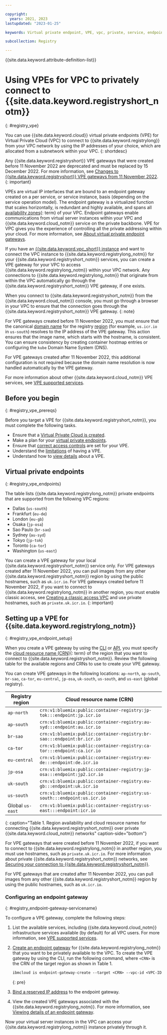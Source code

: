 ```yaml
---

copyright:
  years: 2021, 2023
lastupdated: "2023-01-25"

keywords: Virtual private endpoint, VPE, vpc, private, service, endpoint gateway, gateway, endpoint

subcollection: Registry

---
```


{{site.data.keyword.attribute-definition-list}}

# Using VPEs for VPC to privately connect to {{site.data.keyword.registryshort_notm}}
{: #registry_vpe}

You can use {{site.data.keyword.cloud}} virtual private endpoints (VPE) for Virtual Private Cloud (VPC) to connect to {{site.data.keyword.registrylong}} from your VPC network by using the IP addresses of your choice, which are allocated from a subnetwork within your VPC.
{: shortdesc}

 Any {{site.data.keyword.registryshort}} VPE gateways that were created before 11 November 2022 are deprecated and must be replaced by 15 December 2022. For more information, see [Changes to {{site.data.keyword.registryshort}} VPE gateways from 11 November 2022](/docs/Registry?topic=Registry-registry_notices_vpe&interface=ui).
{: important}

VPEs are virtual IP interfaces that are bound to an endpoint gateway created on a per service, or service instance, basis (depending on the service operation model). The endpoint gateway is a virtualized function that scales horizontally, is redundant and highly available, and spans all [availability zones](x7018171){: term} of your VPC. Endpoint gateways enable communications from virtual server instances within your VPC and {{site.data.keyword.cloud_notm}} service on the private backbone. VPE for VPC gives you the experience of controlling all the private addressing within your cloud. For more information, see [About virtual private endpoint gateways](/docs/vpc?topic=vpc-about-vpe).

If you have an [{{site.data.keyword.vpc_short}} instance](/docs/vpc?topic=vpc-getting-started) and want to connect the VPC instance to {{site.data.keyword.registrylong_notm}} for your {{site.data.keyword.registryshort_notm}} services, you can create a VPE gateway for your VPC to access {{site.data.keyword.registrylong_notm}} within your VPC network. Any connections to {{site.data.keyword.registrylong_notm}} that originate from within the VPC automatically go through the {{site.data.keyword.registryshort_notm}} VPE gateway, if one exists.

When you connect to {{site.data.keyword.registryshort_notm}} from the {{site.data.keyword.cloud_notm}} console, you must go through a browser in your VPC to ensure that the connection goes through the {{site.data.keyword.registryshort_notm}} VPE gateway.
{: note}

For VPE gateways created before 11 November 2022, you must ensure that the canonical [domain name](/docs/Registry?topic=Registry-registry_overview#overview_elements_domain_name) for the registry [region](/docs/Registry?topic=Registry-registry_overview#registry_regions) (for example, `us.icr.io` in `us-south`) resolves to the IP address of the VPE gateway. This action ensures that the image name, which starts with the hostname, is consistent. You can ensure consistency by creating container hostmap entries or configuring the `kube` Domain Name System (DNS).

For VPE gateways created after 11 November 2022, this additional configuration is not required because the domain name resolution is now handled automatically by the VPE gateway.

For more information about other {{site.data.keyword.cloud_notm}} VPE services, see [VPE supported services](/docs/vpc?topic=vpc-vpe-supported-services).

## Before you begin
{: #registry_vpe_prereqs}

Before you target a VPE for {{site.data.keyword.registryshort_notm}}, you must complete the following tasks.

- Ensure that a [Virtual Private Cloud is created](/docs/vpc?topic=vpc-getting-started).
- Make a plan for your [virtual private endpoints](/docs/vpc?topic=vpc-planning-considerations).
- Ensure that [correct access controls](/docs/vpc?topic=vpc-configure-acls-sgs-endpoint-gateways) are set for your VPE.
- Understand the [limitations](/docs/vpc?topic=vpc-limitations-vpe) of having a VPE.
- Understand how to [view details](/docs/vpc?topic=vpc-vpe-viewing-details-of-an-endpoint-gateway) about a VPE.

## Virtual private endpoints
{: #registry_vpe_endpoints}

The table lists {{site.data.keyword.registrylong_notm}} private endpoints that are supported from the following VPC regions:

- Dallas (`us-south`)
- Frankfurt (`eu-de`)
- London (`eu-gb`)
- Osaka (`jp-osa`)
- Sao Paulo (`br-sao`)
- Sydney (`au-syd`)
- Tokyo (`jp-tok`)
- Toronto (`ca-tor`)
- Washington (`us-east`)

You can create a VPE gateway for your local {{site.data.keyword.registryshort_notm}} service only. For VPE gateways created after 11 November 2022, you can pull images from any other {{site.data.keyword.registryshort_notm}} region by using the public hostnames, such as `uk.icr.io`. For VPE gateways created before 11 November 2022, if you want to connect to {{site.data.keyword.registrylong_notm}} in another region, you must enable classic access, see [Creating a classic access VPC](/docs/vpc?topic=vpc-setting-up-access-to-classic-infrastructure#create-a-classic-access-vpc) and use private hostnames, such as `private.uk.icr.io`.
{: important}

## Setting up a VPE for {{site.data.keyword.registrylong_notm}}
{: #registry_vpe_endpoint_setup}

When you create a VPE gateway by using the [CLI](/docs/vpc?topic=vpc-ordering-endpoint-gateway#vpe-ordering-cli) or [API](/docs/vpc?topic=vpc-ordering-endpoint-gateway#vpe-ordering-api), you must specify the [cloud resource name (CRN)](x9494304){: term} of the region that you want to connect to {{site.data.keyword.registryshort_notm}}. Review the following table for the available regions and CRNs to use to create your VPE gateway.

You can create VPE gateways in the following locations: `ap-north`, `ap-south`, `br-sao`, `ca-tor`, `eu-central`, `jp-osa`, `uk-south`, `us-south`, and `us-east` (global registry).

| Registry region | Cloud resource name (CRN) |
|-----------------|---------------------------|
| `ap-north` | `crn:v1:bluemix:public:container-registry:jp-tok:::endpoint:jp.icr.io` |
| `ap-south` | `crn:v1:bluemix:public:container-registry:au-syd:::endpoint:au.icr.io` |
| `br-sao` | `crn:v1:bluemix:public:container-registry:br-sao:::endpoint:br.icr.io` |
| `ca-tor` | `crn:v1:bluemix:public:container-registry:ca-tor:::endpoint:ca.icr.io` |
| `eu-central` | `crn:v1:bluemix:public:container-registry:eu-de:::endpoint:de.icr.io` |
| `jp-osa` | `crn:v1:bluemix:public:container-registry:jp-osa:::endpoint:jp2.icr.io` |
| `uk-south` | `crn:v1:bluemix:public:container-registry:eu-gb:::endpoint:uk.icr.io` |
| `us-south` | `crn:v1:bluemix:public:container-registry:us-south:::endpoint:us.icr.io` |
| Global `us-east` | `crn:v1:bluemix:public:container-registry:us-east:::endpoint:icr.io` |
{: caption="Table 1. Region availability and cloud resource names for connecting {{site.data.keyword.registryshort_notm}} over private {{site.data.keyword.cloud_notm}} networks" caption-side="bottom"}

For VPE gateways that were created before 11 November 2022, if you want to connect to {{site.data.keyword.registrylong_notm}} in another region, you must use hostnames, such as `private.uk.icr.io`. For more information about private {{site.data.keyword.registryshort_notm}} networks, see [Securing your connection to {{site.data.keyword.registryshort_notm}}](/docs/Registry?topic=Registry-registry_private).

For VPE gateways that are created after 11 November 2022, you can pull images from any other {{site.data.keyword.registryshort_notm}} region by using the public hostnames, such as `uk.icr.io`.

### Configuring an endpoint gateway
{: #registry_endpoint-gateway-servicename}

To configure a VPE gateway, complete the following steps:

1. List the available services, including {{site.data.keyword.cloud_notm}} infrastructure services available (by default) for all VPC users. For more information, see [VPE supported services](/docs/vpc?topic=vpc-vpe-supported-services).
2. [Create an endpoint gateway](/docs/vpc?topic=vpc-ordering-endpoint-gateway) for {{site.data.keyword.registrylong_notm}} that you want to be privately available to the VPC. To create the VPE gateway by using the CLI, run the following command, where `<CRN>` is the CRN of the target region as shown in Table 1.

    ```txt
    ibmcloud is endpoint-gateway-create --target <CRN> --vpc-id <VPC-ID> --name myname
    ```
    {: pre}

3. [Bind a reserved IP address](/docs/vpc?topic=vpc-bind-unbind-reserved-ip) to the endpoint gateway.
4. View the created VPE gateways associated with the {{site.data.keyword.registrylong_notm}}. For more information, see [Viewing details of an endpoint gateway](/docs/vpc?topic=vpc-vpe-viewing-details-of-an-endpoint-gateway).

Now your virtual server instances in the VPC can access your {{site.data.keyword.registrylong_notm}} instance privately through it.
